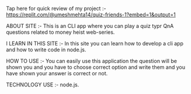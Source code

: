 Tap here for quick review of my project :- https://replit.com/@umeshmehta14/quiz-friends-1?embed=1&output=1

ABOUT SITE :- This is an CLI app where you can play a quiz typr QnA questions related to money heist web-series.

I LEARN IN THIS SITE :- In this site you can learn how to develop a cli app and how to write code in node.js.

HOW TO USE :- You can easily use this application the question will be shown you and you have to choose correct option and write them and you have shown your answer is correct or not.

TECHNOLOGY USE :- node.js.

